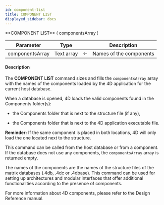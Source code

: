 ```yaml
---
id: component-list
title: COMPONENT LIST
displayed_sidebar: docs
---
```



<!-- REF #_command_.COMPONENT LIST.Syntax-->**COMPONENT LIST** ( componentsArray )<!-- END REF-->


<!-- REF #_command_.COMPONENT LIST.Params -->
|Parameter|Type||Description|
|---------|--- |:---:|------|
|componentsArray|Text array|<-|Names of the components|
<!-- END REF -->


#### Description




The **COMPONENT LIST** command sizes and fills the `componentsArray` array with the names of the components loaded by the 4D application for the current host database.

When a database is opened, 4D loads the valid components found in the Components folder(s):

* the Components folder that is next to the structure file (if any),

* the Components folder that is next to the 4D application executable file.

**Reminder:** If the same component is placed in both locations, 4D will only load the one located next to the structure.

This command can be called from the host database or from a component. If the database does not use any components, the `componentsArray` array is returned empty.

The names of the components are the names of the structure files of the matrix databases (.4db, .4dc or .4dbase). This command can be used for setting up architectures and modular interfaces that offer additional functionalities according to the presence of components.

For more information about 4D components, please refer to the Design Reference manual.


